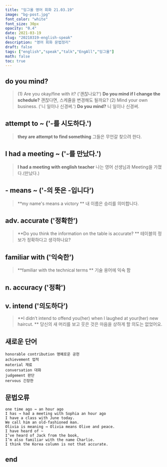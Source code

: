 ```yaml
---
title: "잉그올 영어 회화 21.03.19"
image: "bg-post.jpg"
font_color: "white"
font_size: 30px
opacity: "0.4"
date: 2021-03-19
slug: "20210319-english-speak"
description: "영어 회화 문법정리"
draft: false
tags: ["english","speak","talk","EngAll","잉그올"]
math: false
toc: true
---
```


## 	do you mind?
>	(1) Are you okay/fine with it? ('괜찮나요?')
>		 **Do you mind if I change the schedule?** 괜찮다면, 스케쥴을 변경해도 될까요?
>	(2) Mind your own business. ('니 일이나 신경써.')
>		 **Do you mind?** 니 일이나 신경써.

## attempt to ~ ('-를 시도하다.') 
> **they are attempt to find something** 그들은 무언갈 찾으려 한다.

## I had a meeting ~ ('-를 만났다.') 
> **I had a meeting with english teacher** 나는 영어 선생님과 Meeting을 가졌다.(만났다.)

## - means ~ ('-의 뜻은 -입니다') 
> **my name's means a victory ** 내 이름은 승리를 의미합니다.

## adv. accurate ('정확한') 
> **Do you think the information on the table is accurate? ** 테이블의 정보가 정확하다고 생각하나요?

## familiar with ('익숙한') 
> **familiar with the technical terms ** 기술 용어에 익숙 함

## n. accuracy ('정확') 

## v. intend ('의도하다') 
> **I didn’t intend to offend you(her) when I laughed at your(her) new haircut.  ** 당신의 새 머리를 보고 웃은 것은 마음을 상하게 할 의도는 없었어요.
 

## 새로운 단어 
```
honorable contribution 명예로운 공헌
achievement 업적
material 재료
conversation 대화
judgement 판단
nervous 긴장한

```

## 문법오류
```
one time ago → an hour ago
I has → had a meeting with Sophia an hour ago
I have a class with June today.
We call him an old-fashioned man. 
Olivia is meaning → Olivia means Olive and peace.
I have heard of ~
I’ve heard of Jack from the book, 
I’m also familiar with the name Charlie.
I think the Korea column is not that accurate.

```

## end